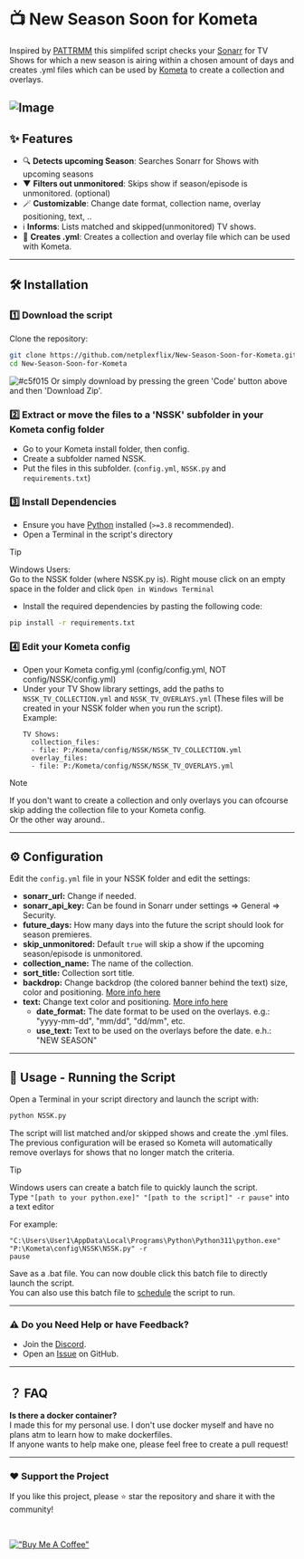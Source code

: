 # 📺 New Season Soon for Kometa

Inspired by [PATTRMM](https://github.com/InsertDisc/pattrmm) this simplifed script checks your [Sonarr](https://sonarr.tv/) for TV Shows for which a new season is airing within a chosen amount of days and creates .yml files which can be used by [Kometa](https://kometa.wiki/) to create a collection and overlays.

![Image](https://github.com/user-attachments/assets/d8aefff5-4c91-449a-a2f3-c96b97aa2721)
---

## ✨ Features
- 🔍 **Detects upcoming Season**: Searches Sonarr for Shows with upcoming seasons
-  ▼ **Filters out unmonitored**: Skips show if season/episode is unmonitored. (optional)
-  🪄 **Customizable**: Change date format, collection name, overlay positioning, text, ..
- ℹ️ **Informs**: Lists matched and skipped(unmonitored) TV shows.
- 📝 **Creates .yml**: Creates a collection and overlay file which can be used with Kometa.

---

## 🛠️ Installation

### 1️⃣ Download the script
Clone the repository:
```sh
git clone https://github.com/netplexflix/New-Season-Soon-for-Kometa.git
cd New-Season-Soon-for-Kometa
```

![#c5f015](https://placehold.co/15x15/c5f015/c5f015.png) Or simply download by pressing the green 'Code' button above and then 'Download Zip'.

### 2️⃣ Extract or move the files to a 'NSSK' subfolder in your Kometa config folder
- Go to your Kometa install folder, then config.
- Create a subfolder named NSSK.
- Put the files in this subfolder. (`config.yml`, `NSSK.py` and `requirements.txt`)

### 3️⃣ Install Dependencies
- Ensure you have [Python](https://www.python.org/downloads/) installed (`>=3.8` recommended). <br/>
- Open a Terminal in the script's directory
>[!TIP]
>Windows Users: <br/>
>Go to the NSSK folder (where NSSK.py is). Right mouse click on an empty space in the folder and click `Open in Windows Terminal`
- Install the required dependencies by pasting the following code:
```sh
pip install -r requirements.txt
```

### 4️⃣ Edit your Kometa config
- Open your Kometa config.yml (config/config.yml, NOT config/NSSK/config.yml)
- Under your TV Show library settings, add the paths to `NSSK_TV_COLLECTION.yml` and `NSSK_TV_OVERLAYS.yml` (These files will be created in your NSSK folder when you run the script).<br/>
  Example:
  ```
  TV Shows:
    collection_files:
    - file: P:/Kometa/config/NSSK/NSSK_TV_COLLECTION.yml
    overlay_files:
    - file: P:/Kometa/config/NSSK/NSSK_TV_OVERLAYS.yml
  ```
>[!NOTE]
>If you don't want to create a collection and only overlays you can ofcourse skip adding the collection file to your Kometa config.<br/>
>Or the other way around..
---

## ⚙️ Configuration
Edit the `config.yml` file in your NSSK folder and edit the settings:

- **sonarr_url:** Change if needed.
- **sonarr_api_key:** Can be found in Sonarr under settings => General => Security.
- **future_days:** How many days into the future the script should look for season premieres.
- **skip_unmonitored:** Default `true` will skip a show if the upcoming season/episode is unmonitored.
- **collection_name:** The name of the collection.
- **sort_title:** Collection sort title.
- **backdrop:** Change backdrop (the colored banner behind the text) size, color and positioning. [More info here](https://kometa.wiki/en/latest/files/overlays/?h=overlay#backdrop-overlay)
- **text:** Change text color and positioning. [More info here](https://kometa.wiki/en/latest/files/overlays/?h=overlay#text-overlay)
  - **date_format:** The date format to be used on the overlays. e.g.: "yyyy-mm-dd", "mm/dd", "dd/mm", etc.
  - **use_text:** Text to be used on the overlays before the date. e.h.: "NEW SEASON"

---
## 🚀 Usage - Running the Script

Open a Terminal in your script directory and launch the script with:
```sh
python NSSK.py
```
The script will list matched and/or skipped shows and create the .yml files. <br/>
The previous configuration will be erased so Kometa will automatically remove overlays for shows that no longer match the criteria.

> [!TIP]
> Windows users can create a batch file to quickly launch the script.<br/>
> Type `"[path to your python.exe]" "[path to the script]" -r pause"` into a text editor
>
> For example:
> ```
>"C:\Users\User1\AppData\Local\Programs\Python\Python311\python.exe" "P:\Kometa\config\NSSK\NSSK.py" -r
>pause
> ```
> Save as a .bat file. You can now double click this batch file to directly launch the script.<br/>
> You can also use this batch file to [schedule](https://www.windowscentral.com/how-create-automated-task-using-task-scheduler-windows-10) the script to run.
---


### ⚠️ **Do you Need Help or have Feedback?**
- Join the [Discord](https://discord.gg/VBNUJd7tx3).
- Open an [Issue](https://github.com/netplexflix/New-Season-Soon-for-Kometa/issues) on GitHub.


---
## ？ FAQ
**Is there a docker container?**<br/>
I made this for my personal use. I don't use docker myself and have no plans atm to learn how to make dockerfiles.<br/>
If anyone wants to help make one, please feel free to create a pull request!
  
---  
### ❤️ Support the Project
If you like this project, please ⭐ star the repository and share it with the community!

<br/>

[!["Buy Me A Coffee"](https://github.com/user-attachments/assets/5c30b977-2d31-4266-830e-b8c993996ce7)](https://www.buymeacoffee.com/neekokeen)
